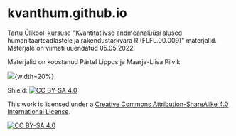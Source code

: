 # kvanthum.github.io

Tartu Ülikooli kursuse "Kvantitatiivse andmeanalüüsi alused humanitaarteadlastele ja rakendustarkvara R (FLFL.00.009)" materjalid. Materjale on viimati uuendatud 05.05.2022.

Materjalid on koostanud Pärtel Lippus ja Maarja-Liisa Pilvik.

![](imgs/HITSA_logo.png){width=20%}

Shield: [![CC BY-SA 4.0][cc-by-sa-shield]][cc-by-sa]

This work is licensed under a
[Creative Commons Attribution-ShareAlike 4.0 International License][cc-by-sa].

[![CC BY-SA 4.0][cc-by-sa-image]][cc-by-sa]

[cc-by-sa]: http://creativecommons.org/licenses/by-sa/4.0/
[cc-by-sa-image]: https://licensebuttons.net/l/by-sa/4.0/88x31.png
[cc-by-sa-shield]: https://img.shields.io/badge/License-CC%20BY--SA%204.0-lightgrey.svg
